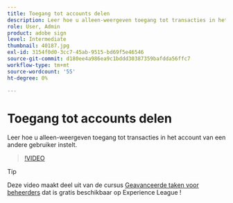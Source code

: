 ```yaml
---
title: Toegang tot accounts delen
description: Leer hoe u alleen-weergeven toegang tot transacties in het account van een andere gebruiker instelt
role: User, Admin
product: adobe sign
level: Intermediate
thumbnail: 40187.jpg
exl-id: 3154f0d0-3cc7-45ab-9515-bd69f5e46546
source-git-commit: d180ee4a986ea9c1bddd30387359bafdda56ffc7
workflow-type: tm+mt
source-wordcount: '55'
ht-degree: 0%

---
```


# Toegang tot accounts delen

Leer hoe u alleen-weergeven toegang tot transacties in het account van een andere gebruiker instelt.

>[!VIDEO](https://video.tv.adobe.com/v/40187?hidetitle=true)

>[!TIP]
>
>Deze video maakt deel uit van de cursus [Geavanceerde taken voor beheerders](https://experienceleague.adobe.com/?recommended=Sign-A-1-2020.1) dat is gratis beschikbaar op Experience League !
